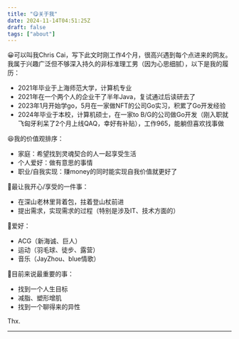 ```yaml
---
title: "😋关于我"
date: 2024-11-14T04:51:25Z
draft: false
tags: ["about"]
---
```


😀可以叫我Chris Cai，写下此文时刚工作4个月，很高兴遇到每个点进来的网友。我属于兴趣广泛但不够深入持久的非标准理工男（因为心思细腻），以下是我的履历：

- 2021年毕业于上海师范大学，计算机专业
- 2021年在一个两个人的企业干了半年Java，复试通过后读研去了
- 2023年1月开始学go，5月在一家做NFT的公司Go实习，积累了Go开发经验
- 2024年毕业于本校，计算机硕士，在一家to B/G的公司做Go开发（刚入职就飞匈牙利呆了2个月上线QAQ，幸好有补贴），工作965，能躺但喜欢找事做

😆我的价值观排序：
- 家庭：希望找到灵魂契合的人一起享受生活
- 个人爱好：做有意思的事情
- 职业/自我实现：赚money的同时能实现自我价值就更好了

🥰最让我开心/享受的一件事：
- 在深山老林里背着包，拄着登山杖前进
- 提出需求，实现需求的过程（特别是涉及IT、技术方面的）

🤗爱好：
- ACG（新海诚、巨人）
- 运动（羽毛球、徒步、露营）
- 音乐（JayZhou、blue情歌）

🤖目前来说最重要的事：
- 找到一个人生目标
- 减脂、塑形增肌
- 找到一个聊得来的异性

Thx.

---

